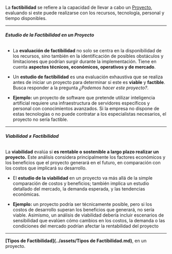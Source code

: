 La **factibilidad** se refiere a la capacidad de llevar a cabo un [Proyecto](/PMBOK/Proyecto), evaluando si este puede realizarse con los recursos, tecnología, personal y tiempo disponibles.
****
###### **Estudio de la Factibilidad en un Proyecto**
- La **evaluación de factibilidad** no solo se centra en la disponibilidad de los recursos, sino también en la identificación de posibles obstáculos y limitaciones que podrían surgir durante la implementación. Tiene en cuenta **aspectos técnicos, económicos, operativos y de mercado**.
- Un **estudio de factibilidad** es una evaluación exhaustiva que se realiza antes de iniciar un proyecto para determinar si este es **viable** y **factible**. Busca responder a la pregunta *¿Podemos hacer este proyecto?*.

- **Ejemplo:** un proyecto de software que pretende utilizar inteligencia artificial requiere una infraestructura de servidores específicos y personal con conocimientos avanzados. Si la empresa no dispone de estas tecnologías o no puede contratar a los especialistas necesarios, el proyecto no sería factible.
****
###### **Viabilidad $\neq$ Factibilidad**
La **viabilidad** evalúa si **es rentable o sostenible a largo plazo realizar un proyecto.** Este análisis considera principalmente los factores económicos y los beneficios que el proyecto generará en el futuro, en comparación con los costos que implicará su desarrollo.
- El **estudio de la viabilidad** en un proyecto va más allá de la simple comparación de costos y beneficios; también implica un estudio detallado del mercado, la demanda esperada, y las tendencias económicas.

- **Ejemplo:** un proyecto podría ser técnicamente posible, pero si los costos de desarrollo superan los beneficios que generará, no sería viable.
Asimismo, un análisis de viabilidad debería incluir escenarios de sensibilidad que evalúen cómo cambios en los costos, la demanda o las condiciones del mercado podrían afectar la rentabilidad del proyecto
****
**[Tipos de Factibilidad](../assets/Tipos de Factibilidad.md)**, en un proyecto.